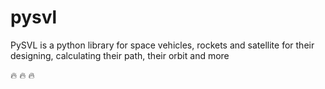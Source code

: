 # pysvl
PySVL is a python library for space vehicles, rockets and satellite for their designing, calculating their path, their orbit and more

🔥 🔥 🔥
